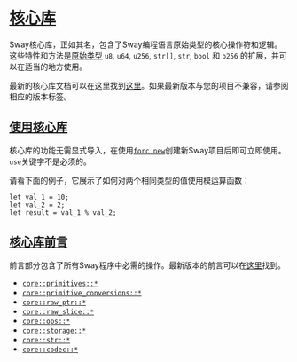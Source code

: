 # [核心库](https://docs.fuel.network/docs/sway/introduction/core_library/#core-library)

Sway核心库，正如其名，包含了Sway编程语言原始类型的核心操作符和逻辑。这些特性和方法是[原始类型](https://docs.fuel.network/docs/sway/basics/built_in_types/#primitive-types) `u8`, `u64`, `u256`, `str[]`, `str`, `bool` 和 `b256` 的扩展，并可以在适当的地方使用。

最新的核心库文档可以在这里找到[这里](https://fuellabs.github.io/sway/master/core/)。如果最新版本与您的项目不兼容，请参阅相应的版本标签。

## [使用核心库](https://docs.fuel.network/docs/sway/introduction/core_library/#using-the-core-library)

核心库的功能无需显式导入，在使用[`forc new`](https://docs.fuel.network/docs/forc/commands/forc_new/)创建新Sway项目后即可立即使用。`use`关键字不是必须的。

请看下面的例子，它展示了如何对两个相同类型的值使用模运算函数：

```
let val_1 = 10;
let val_2 = 2;
let result = val_1 % val_2;
```

## [核心库前言](https://docs.fuel.network/docs/sway/introduction/core_library/#core-library-prelude)

前言部分包含了所有Sway程序中必需的操作。最新版本的前言可以在[这里](https://github.com/FuelLabs/sway/blob/v0.66.4/sway-lib-core/src/prelude.sw)找到。

- [`core::primitives::*`](https://github.com/FuelLabs/sway/blob/v0.66.4/sway-lib-core/src/primitives.sw)
- [`core::primitive_conversions::*`](https://github.com/FuelLabs/sway/blob/v0.66.4/sway-lib-core/src/primitive_conversions.sw)
- [`core::raw_ptr::*`](https://github.com/FuelLabs/sway/blob/v0.66.4/sway-lib-core/src/raw_ptr.sw)
- [`core::raw_slice::*`](https://github.com/FuelLabs/sway/blob/v0.66.4/sway-lib-core/src/raw_slice.sw)
- [`core::ops::*`](https://github.com/FuelLabs/sway/blob/v0.66.4/sway-lib-core/src/ops.sw)
- [`core::storage::*`](https://github.com/FuelLabs/sway/blob/v0.66.4/sway-lib-core/src/storage.sw)
- [`core::str::*`](https://github.com/FuelLabs/sway/blob/v0.66.4/sway-lib-core/src/str.sw)
- [`core::codec::*`](https://github.com/FuelLabs/sway/blob/v0.66.4/sway-lib-core/src/codec.sw)

